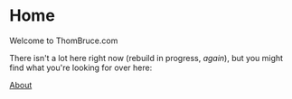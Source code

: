 # Home

Welcome to ThomBruce.com

There isn't a lot here right now (rebuild in progress, _again_), but you might find what you're looking for over here:

[About](/about)
